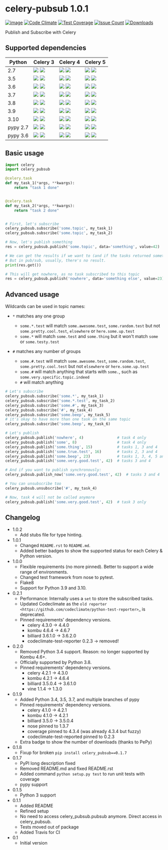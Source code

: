 # celery-pubsub 1.0.1


[![image](https://travis-ci.org/Mulugruntz/celery-pubsub.svg?branch=master)](https://travis-ci.org/Mulugruntz/celery-pubsub)
[![Code Climate](https://codeclimate.com/github/Mulugruntz/celery-pubsub/badges/gpa.svg)](https://codeclimate.com/github/Mulugruntz/celery-pubsub)
[![Test Coverage](https://codeclimate.com/github/Mulugruntz/celery-pubsub/badges/coverage.svg)](https://codeclimate.com/github/Mulugruntz/celery-pubsub/coverage)
[![Issue Count](https://codeclimate.com/github/Mulugruntz/celery-pubsub/badges/issue_count.svg)](https://codeclimate.com/github/Mulugruntz/celery-pubsub)
[![Downloads](https://pepy.tech/badge/celery-pubsub)](https://pepy.tech/project/celery-pubsub)

Publish and Subscribe with Celery

## Supported dependencies

| Python   | Celery 3                                                              | Celery 4                                                              | Celery 5                                                              |
|----------|-----------------------------------------------------------------------|-----------------------------------------------------------------------|-----------------------------------------------------------------------|
| 2.7      | ![][badge-m_linux_2.7_celery3] ![][badge-t_linux_2.7_celery3]         | ![][badge-m_linux_2.7_celery4] ![][badge-t_linux_2.7_celery4]         | ![][badge-m_linux_2.7_celery5] ![][badge-t_linux_2.7_celery5]         |
| 3.5      | ![][badge-m_linux_3.5_celery3] ![][badge-t_linux_3.5_celery3]         | ![][badge-m_linux_3.5_celery4] ![][badge-t_linux_3.5_celery4]         | ![][badge-m_linux_3.5_celery5] ![][badge-t_linux_3.5_celery5]         |
| 3.6      | ![][badge-m_linux_3.6_celery3] ![][badge-t_linux_3.6_celery3]         | ![][badge-m_linux_3.6_celery4] ![][badge-t_linux_3.6_celery4]         | ![][badge-m_linux_3.6_celery5] ![][badge-t_linux_3.6_celery5]         |
| 3.7      | ![][badge-m_linux_3.7_celery3] ![][badge-t_linux_3.7_celery3]         | ![][badge-m_linux_3.7_celery4] ![][badge-t_linux_3.7_celery4]         | ![][badge-m_linux_3.7_celery5] ![][badge-t_linux_3.7_celery5]         |
| 3.8      | ![][badge-m_linux_3.8_celery3] ![][badge-t_linux_3.8_celery3]         | ![][badge-m_linux_3.8_celery4] ![][badge-t_linux_3.8_celery4]         | ![][badge-m_linux_3.8_celery5] ![][badge-t_linux_3.8_celery5]         |
| 3.9      | ![][badge-m_linux_3.9_celery3] ![][badge-t_linux_3.9_celery3]         | ![][badge-m_linux_3.9_celery4] ![][badge-t_linux_3.9_celery4]         | ![][badge-m_linux_3.9_celery5] ![][badge-t_linux_3.9_celery5]         |
| 3.10     | ![][badge-m_linux_3.10_celery3] ![][badge-t_linux_3.10_celery3]       | ![][badge-m_linux_3.10_celery4] ![][badge-t_linux_3.10_celery4]       | ![][badge-m_linux_3.10_celery5] ![][badge-t_linux_3.10_celery5]       |
| pypy 2.7 | ![][badge-m_linux_pypy2.7_celery3] ![][badge-t_linux_pypy2.7_celery3] | ![][badge-m_linux_pypy2.7_celery4] ![][badge-t_linux_pypy2.7_celery4] | ![][badge-m_linux_pypy2.7_celery5] ![][badge-t_linux_pypy2.7_celery5] |
| pypy 3.6 | ![][badge-m_linux_pypy3.6_celery3] ![][badge-t_linux_pypy3.6_celery3] | ![][badge-m_linux_pypy3.6_celery4] ![][badge-t_linux_pypy3.6_celery4] | ![][badge-m_linux_pypy3.6_celery5] ![][badge-t_linux_pypy3.6_celery5] |


## Basic usage

```python
import celery
import celery_pubsub

@celery.task
def my_task_1(*args, **kwargs):
    return "task 1 done"


@celery.task
def my_task_2(*args, **kwargs):
    return "task 2 done"


# First, let's subscribe
celery_pubsub.subscribe('some.topic', my_task_1)
celery_pubsub.subscribe('some.topic', my_task_2)

# Now, let's publish something
res = celery_pubsub.publish('some.topic', data='something', value=42)

# We can get the results if we want to (and if the tasks returned something)
# But in pub/sub, usually, there's no result.
print(res.get())

# This will get nowhere, as no task subscribed to this topic
res = celery_pubsub.publish('nowhere', data='something else', value=23)
```

## Advanced usage

Wildcards can be used in topic names:

* ``*`` matches any one group
   * ``some.*.test`` will match ``some.awesome.test``, ``some.random.test``
     but not ``some.pretty.cool.test``, ``elsewhere`` or ``here.some.up.test``
   * ``some.*`` will match ``some.test`` and ``some.thing`` but it won't
     match ``some`` or ``some.testy.test``

* ``#`` matches any number of groups
   * ``some.#.test`` will match ``some.awesome.test``, ``some.random.test``,
     ``some.pretty.cool.test`` but not ``elsewhere`` or ``here.some.up.test``
   * ``some.#`` will match anything that starts with ``some.``, such as
     ``some.very.specific.topic.indeed``
   * ``#`` will match anything

```python
# Let's subscribe
celery_pubsub.subscribe('some.*', my_task_1)
celery_pubsub.subscribe('some.*.test', my_task_2)
celery_pubsub.subscribe('some.#', my_task_3)
celery_pubsub.subscribe('#', my_task_4)
celery_pubsub.subscribe('some.beep', my_task_5)
# it's okay to have more than one task on the same topic
celery_pubsub.subscribe('some.beep', my_task_6)

# Let's publish
celery_pubsub.publish('nowhere', 4)               # task 4 only
celery_pubsub.publish('some', 8)                  # task 4 only
celery_pubsub.publish('some.thing', 15)           # tasks 1, 3 and 4
celery_pubsub.publish('some.true.test', 16)       # tasks 2, 3 and 4
celery_pubsub.publish('some.beep', 23)            # tasks 1, 3, 4, 5 and 6
celery_pubsub.publish('some.very.good.test', 42)  # tasks 3 and 4

# And if you want to publish synchronously:
celery_pubsub.publish_now('some.very.good.test', 42)  # tasks 3 and 4

# You can unsubscribe too
celery_pubsub.unsubscribe('#', my_task_4)

# Now, task 4 will not be called anymore
celery_pubsub.publish('some.very.good.test', 42)  # task 3 only
```

## Changelog

* 1.0.2
    * Add stubs file for type hinting.
* 1.0.1
    * Changed `README.rst` to `README.md`.
    * Added better badges to show the supported status for each Celery & Python version. 
* 1.0.0
    * Flexible requirements (no more pinned). Better to support a wide range of environments.
    * Changed test framework from nose to pytest.
    * Flake8
    * Support for Python 3.9 and 3.10.
* 0.2.1
    * Performance: Internally uses a ``set`` to store the subscribed tasks.
    * Updated Codeclimate as the `old reporter <https://github.com/codeclimate/python-test-reporter>`_ is deprecated.
    * Pinned requirements' dependency versions.
        * celery 4.3.0 -> 4.4.0
        * kombu 4.6.4 -> 4.6.7
        * billiard 3.6.1.0 -> 3.6.2.0
        * codeclimate-test-reporter 0.2.3 -> removed!
* 0.2.0
    * Removed Python 3.4 support. Reason: no longer supported by Kombu 4.6+.
    * Officially supported by Python 3.8.
    * Pinned requirements' dependency versions.
        * celery 4.2.1 -> 4.3.0
        * kombu 4.2.1 -> 4.6.4
        * billiard 3.5.0.4 -> 3.6.1.0
        * vine 1.1.4 -> 1.3.0
* 0.1.9
    * Added Python 3.4, 3.5, 3.7, and multiple branches of pypy
    * Pinned requirements' dependency versions.
        * celery 4.1.0 -> 4.2.1
        * kombu 4.1.0 -> 4.2.1
        * billiard 3.5.0 -> 3.5.0.4
        * nose pinned to 1.3.7
        * coverage pinned to 4.3.4 (was already 4.3.4 but fuzzy)
        * codeclimate-test-reported pinned to 0.2.3
    * Extra badge to show the number of downloads (thanks to PePy)
* 0.1.8
    * Fixup for broken ``pip install celery_pubsub==0.1.7``
* 0.1.7
    * PyPI long description fixed
    * Removed README.md and fixed README.rst
    * Added command ``python setup.py test`` to run unit tests with coverage
    * pypy support
* 0.1.5
    * Python 3 support
* 0.1.1
    * Added README
    * Refined setup
    * No need to access celery_pubsub.pubsub anymore. Direct access in celery_pubsub.
    * Tests moved out of package
    * Added Travis for CI
* 0.1
    * Initial version

[//]: # (Badges)
[//]: # (Status in master)
[badge-m_linux_2.7_celery3]: https://byob.yarr.is/Mulugruntz/celery-pubsub/m_linux_2.7_celery3/shields
[badge-m_linux_2.7_celery4]: https://byob.yarr.is/Mulugruntz/celery-pubsub/m_linux_2.7_celery4/shields
[badge-m_linux_2.7_celery5]: https://byob.yarr.is/Mulugruntz/celery-pubsub/m_linux_2.7_celery5/shields

[badge-m_linux_3.4_celery3]: https://byob.yarr.is/Mulugruntz/celery-pubsub/m_linux_3.4_celery3/shields
[badge-m_linux_3.4_celery4]: https://byob.yarr.is/Mulugruntz/celery-pubsub/m_linux_3.4_celery4/shields
[badge-m_linux_3.4_celery5]: https://byob.yarr.is/Mulugruntz/celery-pubsub/m_linux_3.4_celery5/shields

[badge-m_linux_3.5_celery3]: https://byob.yarr.is/Mulugruntz/celery-pubsub/m_linux_3.5_celery3/shields
[badge-m_linux_3.5_celery4]: https://byob.yarr.is/Mulugruntz/celery-pubsub/m_linux_3.5_celery4/shields
[badge-m_linux_3.5_celery5]: https://byob.yarr.is/Mulugruntz/celery-pubsub/m_linux_3.5_celery5/shields

[badge-m_linux_3.6_celery3]: https://byob.yarr.is/Mulugruntz/celery-pubsub/m_linux_3.6_celery3/shields
[badge-m_linux_3.6_celery4]: https://byob.yarr.is/Mulugruntz/celery-pubsub/m_linux_3.6_celery4/shields
[badge-m_linux_3.6_celery5]: https://byob.yarr.is/Mulugruntz/celery-pubsub/m_linux_3.6_celery5/shields

[badge-m_linux_3.7_celery3]: https://byob.yarr.is/Mulugruntz/celery-pubsub/m_linux_3.7_celery3/shields
[badge-m_linux_3.7_celery4]: https://byob.yarr.is/Mulugruntz/celery-pubsub/m_linux_3.7_celery4/shields
[badge-m_linux_3.7_celery5]: https://byob.yarr.is/Mulugruntz/celery-pubsub/m_linux_3.7_celery5/shields

[badge-m_linux_3.8_celery3]: https://byob.yarr.is/Mulugruntz/celery-pubsub/m_linux_3.8_celery3/shields
[badge-m_linux_3.8_celery4]: https://byob.yarr.is/Mulugruntz/celery-pubsub/m_linux_3.8_celery4/shields
[badge-m_linux_3.8_celery5]: https://byob.yarr.is/Mulugruntz/celery-pubsub/m_linux_3.8_celery5/shields

[badge-m_linux_3.9_celery3]: https://byob.yarr.is/Mulugruntz/celery-pubsub/m_linux_3.9_celery3/shields
[badge-m_linux_3.9_celery4]: https://byob.yarr.is/Mulugruntz/celery-pubsub/m_linux_3.9_celery4/shields
[badge-m_linux_3.9_celery5]: https://byob.yarr.is/Mulugruntz/celery-pubsub/m_linux_3.9_celery5/shields

[badge-m_linux_3.10_celery3]: https://byob.yarr.is/Mulugruntz/celery-pubsub/m_linux_3.10_celery3/shields
[badge-m_linux_3.10_celery4]: https://byob.yarr.is/Mulugruntz/celery-pubsub/m_linux_3.10_celery4/shields
[badge-m_linux_3.10_celery5]: https://byob.yarr.is/Mulugruntz/celery-pubsub/m_linux_3.10_celery5/shields

[badge-m_linux_pypy2.7_celery3]: https://byob.yarr.is/Mulugruntz/celery-pubsub/m_linux_pypy-2.7_celery3/shields
[badge-m_linux_pypy2.7_celery4]: https://byob.yarr.is/Mulugruntz/celery-pubsub/m_linux_pypy-2.7_celery4/shields
[badge-m_linux_pypy2.7_celery5]: https://byob.yarr.is/Mulugruntz/celery-pubsub/m_linux_pypy-2.7_celery5/shields

[badge-m_linux_pypy3.6_celery3]: https://byob.yarr.is/Mulugruntz/celery-pubsub/m_linux_pypy-3.6_celery3/shields
[badge-m_linux_pypy3.6_celery4]: https://byob.yarr.is/Mulugruntz/celery-pubsub/m_linux_pypy-3.6_celery4/shields
[badge-m_linux_pypy3.6_celery5]: https://byob.yarr.is/Mulugruntz/celery-pubsub/m_linux_pypy-3.6_celery5/shields

[//]: # (Status in tagged version)
[badge-t_linux_2.7_celery3]: https://byob.yarr.is/Mulugruntz/celery-pubsub/1.0.2_linux_2.7_celery3/shields
[badge-t_linux_2.7_celery4]: https://byob.yarr.is/Mulugruntz/celery-pubsub/1.0.2_linux_2.7_celery4/shields
[badge-t_linux_2.7_celery5]: https://byob.yarr.is/Mulugruntz/celery-pubsub/1.0.2_linux_2.7_celery5/shields

[badge-t_linux_3.4_celery3]: https://byob.yarr.is/Mulugruntz/celery-pubsub/1.0.2_linux_3.4_celery3/shields
[badge-t_linux_3.4_celery4]: https://byob.yarr.is/Mulugruntz/celery-pubsub/1.0.2_linux_3.4_celery4/shields
[badge-t_linux_3.4_celery5]: https://byob.yarr.is/Mulugruntz/celery-pubsub/1.0.2_linux_3.4_celery5/shields

[badge-t_linux_3.5_celery3]: https://byob.yarr.is/Mulugruntz/celery-pubsub/1.0.2_linux_3.5_celery3/shields
[badge-t_linux_3.5_celery4]: https://byob.yarr.is/Mulugruntz/celery-pubsub/1.0.2_linux_3.5_celery4/shields
[badge-t_linux_3.5_celery5]: https://byob.yarr.is/Mulugruntz/celery-pubsub/1.0.2_linux_3.5_celery5/shields

[badge-t_linux_3.6_celery3]: https://byob.yarr.is/Mulugruntz/celery-pubsub/1.0.2_linux_3.6_celery3/shields
[badge-t_linux_3.6_celery4]: https://byob.yarr.is/Mulugruntz/celery-pubsub/1.0.2_linux_3.6_celery4/shields
[badge-t_linux_3.6_celery5]: https://byob.yarr.is/Mulugruntz/celery-pubsub/1.0.2_linux_3.6_celery5/shields

[badge-t_linux_3.7_celery3]: https://byob.yarr.is/Mulugruntz/celery-pubsub/1.0.2_linux_3.7_celery3/shields
[badge-t_linux_3.7_celery4]: https://byob.yarr.is/Mulugruntz/celery-pubsub/1.0.2_linux_3.7_celery4/shields
[badge-t_linux_3.7_celery5]: https://byob.yarr.is/Mulugruntz/celery-pubsub/1.0.2_linux_3.7_celery5/shields

[badge-t_linux_3.8_celery3]: https://byob.yarr.is/Mulugruntz/celery-pubsub/1.0.2_linux_3.8_celery3/shields
[badge-t_linux_3.8_celery4]: https://byob.yarr.is/Mulugruntz/celery-pubsub/1.0.2_linux_3.8_celery4/shields
[badge-t_linux_3.8_celery5]: https://byob.yarr.is/Mulugruntz/celery-pubsub/1.0.2_linux_3.8_celery5/shields

[badge-t_linux_3.9_celery3]: https://byob.yarr.is/Mulugruntz/celery-pubsub/1.0.2_linux_3.9_celery3/shields
[badge-t_linux_3.9_celery4]: https://byob.yarr.is/Mulugruntz/celery-pubsub/1.0.2_linux_3.9_celery4/shields
[badge-t_linux_3.9_celery5]: https://byob.yarr.is/Mulugruntz/celery-pubsub/1.0.2_linux_3.9_celery5/shields

[badge-t_linux_3.10_celery3]: https://byob.yarr.is/Mulugruntz/celery-pubsub/1.0.2_linux_3.10_celery3/shields
[badge-t_linux_3.10_celery4]: https://byob.yarr.is/Mulugruntz/celery-pubsub/1.0.2_linux_3.10_celery4/shields
[badge-t_linux_3.10_celery5]: https://byob.yarr.is/Mulugruntz/celery-pubsub/1.0.2_linux_3.10_celery5/shields

[badge-t_linux_pypy2.7_celery3]: https://byob.yarr.is/Mulugruntz/celery-pubsub/1.0.2_linux_pypy-2.7_celery3/shields
[badge-t_linux_pypy2.7_celery4]: https://byob.yarr.is/Mulugruntz/celery-pubsub/1.0.2_linux_pypy-2.7_celery4/shields
[badge-t_linux_pypy2.7_celery5]: https://byob.yarr.is/Mulugruntz/celery-pubsub/1.0.2_linux_pypy-2.7_celery5/shields

[badge-t_linux_pypy3.6_celery3]: https://byob.yarr.is/Mulugruntz/celery-pubsub/1.0.2_linux_pypy-3.6_celery3/shields
[badge-t_linux_pypy3.6_celery4]: https://byob.yarr.is/Mulugruntz/celery-pubsub/1.0.2_linux_pypy-3.6_celery4/shields
[badge-t_linux_pypy3.6_celery5]: https://byob.yarr.is/Mulugruntz/celery-pubsub/1.0.2_linux_pypy-3.6_celery5/shields
